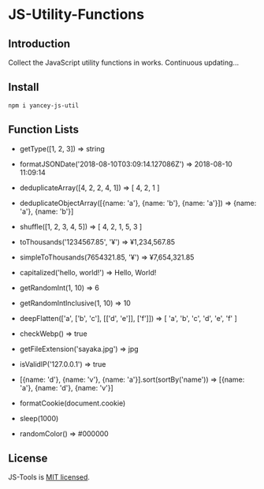 # JS-Utility-Functions

## Introduction

Collect the JavaScript utility functions in works. Continuous updating...

## Install

    npm i yancey-js-util

## Function Lists

- getType([1, 2, 3]) => string

- formatJSONDate('2018-08-10T03:09:14.127086Z') => 2018-08-10 11:09:14

- deduplicateArray([4, 2, 2, 4, 1]) => [ 4, 2, 1 ]

- deduplicateObjectArray([{name: 'a'}, {name: 'b'}, {name: 'a'}]) => {name: 'a'}, {name: 'b'}]

- shuffle([1, 2, 3, 4, 5]) => [ 4, 2, 1, 5, 3 ]

- toThousands('1234567.85', '¥') => ¥1,234,567.85

- simpleToThousands(7654321.85, '¥') => ¥7,654,321.85

- capitalized('hello, world!') => Hello, World!

- getRandomInt(1, 10) => 6

- getRandomIntInclusive(1, 10) => 10

- deepFlatten(['a', ['b', 'c'], [['d', 'e']], ['f']]) => [ 'a', 'b', 'c', 'd', 'e', 'f' ]

- checkWebp() => true

- getFileExtension('sayaka.jpg') => jpg

- isValidIP('127.0.0.1') => true

- [{name: 'd'}, {name: 'v'}, {name: 'a'}].sort(sortBy('name')) => [{name: 'a'}, {name: 'd'}, {name: 'v'}]

- formatCookie(document.cookie)

- sleep(1000)

- randomColor() => #000000

## License

JS-Tools is [MIT licensed](https://opensource.org/licenses/MIT).
